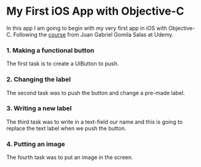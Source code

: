 # My First iOS App with Objective-C

In this app I am going to begin with my very first app in iOS with Objective-C. Following the [course](https://www.udemy.com/curso-de-desarrollo-de-apps-para-ios-9/) from Juan Gabriel Gomila Salas at Udemy.

### 1. Making a functional button

The first task is to create a UIButton to push.

### 2. Changing the label

The second task was to push the button and change a pre-made label.

### 3. Writing a new label

The third task was to write in a text-field our name and this is going to replace the text label when we push the button.

### 4. Putting an image

The fourth task was to put an image in the screen.
